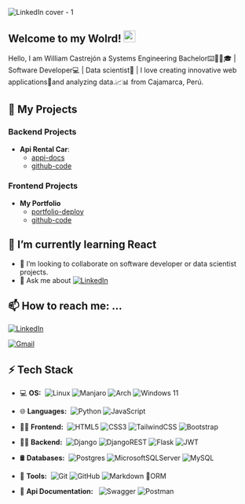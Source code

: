 ![LinkedIn cover - 1](https://github.com/WFernandoc07/WFernandoc07/assets/75816978/6d62074a-7e99-46c0-b437-92b33d8eab54)

## Welcome to my Wolrd! <img src="https://github.com/TheDudeThatCode/TheDudeThatCode/blob/master/Assets/Earth.gif" width="24px">

Hello, I am William Castrejón a Systems Engineering Bachelor⌨️👨‍🎓🎓 | Software Developer💻 | Data scientist🔣 | I love creating innovative web applications👀and analyzing data.📈📊 from Cajamarca, Perú.

## 🔭 My Projects
### **Backend Projects**
- **Api Rental Car**:
  * [appi-docs](https://drf-boilerplate-app.onrender.com/swagger-ui/)
  * [github-code](https://github.com/WFernandoc07/drf_boilerplate)

### **Frontend Projects**
- **My Portfolio**
  * [portfolio-deploy](https://williamcastrejon.vercel.app/)
  * [github-code](https://github.com/WFernandoc07/bootcamp-frontend-g14/tree/main/semana_06/dia01_portafolio-terminado)

## 🌱 I’m currently learning React
- 👯 I’m looking to collaborate on software developer or data scientist projects.
- 💬 Ask me about [![LinkedIn](https://img.shields.io/badge/linkedin-%230077B5.svg?style=for-the-badge&logo=linkedin&logoColor=white)](https://www.linkedin.com/in/wfernandoc07)
## 📫 How to reach me: ...
[![LinkedIn](https://img.shields.io/badge/linkedin-%230077B5.svg?style=for-the-badge&logo=linkedin&logoColor=white)](https://www.linkedin.com/in/wfernandoc07)

[![Gmail](https://img.shields.io/badge/Gmail-D14836?style=for-the-badge&logo=gmail&logoColor=white)](mailto:wcastrejonc17_1@unc.edu.pe)

## ⚡ Tech Stack
- 💻&#160;**OS:**&#160;
  ![Linux](https://img.shields.io/badge/Linux-FCC624?style=for-the-badge&logo=linux&logoColor=black)
  ![Manjaro](https://img.shields.io/badge/Manjaro-35BF5C?style=for-the-badge&logo=Manjaro&logoColor=white)
  ![Arch](https://img.shields.io/badge/Arch%20Linux-1793D1?logo=arch-linux&logoColor=fff&style=for-the-badge)
  ![Windows 11](https://img.shields.io/badge/Windows%2011-%230079d5.svg?style=for-the-badge&logo=Windows%2011&logoColor=white)
  
- 🌐&#160;**Languages:**&#160;
  ![Python](https://img.shields.io/badge/python-3670A0?style=for-the-badge&logo=python&logoColor=ffdd54)
  ![JavaScript](https://img.shields.io/badge/javascript-%23323330.svg?style=for-the-badge&logo=javascript&logoColor=%23F7DF1E)
  
- 👨‍💻&#160;**Frontend:**&#160;
  ![HTML5](https://img.shields.io/badge/html5-%23E34F26.svg?style=for-the-badge&logo=html5&logoColor=white)
  ![CSS3](https://img.shields.io/badge/css3-%231572B6.svg?style=for-the-badge&logo=css3&logoColor=white)
  ![TailwindCSS](https://img.shields.io/badge/tailwindcss-%2338B2AC.svg?style=for-the-badge&logo=tailwind-css&logoColor=white)
  ![Bootstrap](https://img.shields.io/badge/bootstrap-%238511FA.svg?style=for-the-badge&logo=bootstrap&logoColor=white)
  
- 👨‍💻&#160;**Backend:**&#160;
  ![Django](https://img.shields.io/badge/django-%23092E20.svg?style=for-the-badge&logo=django&logoColor=white)
  ![DjangoREST](https://img.shields.io/badge/DJANGO-REST-ff1709?style=for-the-badge&logo=django&logoColor=white&color=ff1709&labelColor=gray)
  ![Flask](https://img.shields.io/badge/flask-%23000.svg?style=for-the-badge&logo=flask&logoColor=white)
  ![JWT](https://img.shields.io/badge/JWT-black?style=for-the-badge&logo=JSON%20web%20tokens)
  
- 🛢&#160;**Databases:**&#160;
  ![Postgres](https://img.shields.io/badge/postgres-%23316192.svg?style=for-the-badge&logo=postgresql&logoColor=white)
  ![MicrosoftSQLServer](https://img.shields.io/badge/Microsoft%20SQL%20Server-CC2927?style=for-the-badge&logo=microsoft%20sql%20server&logoColor=white)
  ![MySQL](https://img.shields.io/badge/mysql-%2300f.svg?style=for-the-badge&logo=mysql&logoColor=white)

- 🔧&#160;**Tools:**&#160;
  ![Git](https://img.shields.io/badge/git-%23F05033.svg?style=for-the-badge&logo=git&logoColor=white)
  ![GitHub](https://img.shields.io/badge/github-%23121011.svg?style=for-the-badge&logo=github&logoColor=white)
  ![Markdown](https://img.shields.io/badge/-Markdown-333333?style=flat&logo=markdown)
  🎋ORM

- 📄&#160;**Api Documentation:** &#160;
  ![Swagger](https://img.shields.io/badge/-Swagger-%23Clojure?style=for-the-badge&logo=swagger&logoColor=white)
  ![Postman](https://img.shields.io/badge/Postman-FF6C37?style=for-the-badge&logo=postman&logoColor=white)

  
